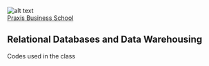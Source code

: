 ![alt text](https://4.bp.blogspot.com/-gbL5nZDkpFQ/XScFYwoTEII/AAAAAAAAAGY/CcVb_HDLwvs2Brv5T4vSsUcz7O4r2Q79ACK4BGAYYCw/s1600/kk3-header00-beta.png)<br>
[Praxis Business School](https://praxis.ac.in)<br>
## Relational Databases and Data Warehousing

Codes used in the class
